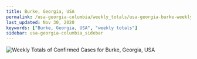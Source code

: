 ```yaml
---
title: Burke, Georgia, USA
permalink: /usa-georgia-columbia/weekly_totals/usa-georgia-burke-weekly_totals.html
last_updated: Nov 30, 2020
keywords: ["Burke, Georgia, USA", "weekly totals"]
sidebar: usa-georgia-columbia_sidebar
---
```


![Weekly Totals of Confirmed Cases for Burke, Georgia, USA](/covid_tracker/images/graphs/usa-georgia-burke-weekly_totals_graph.png)
